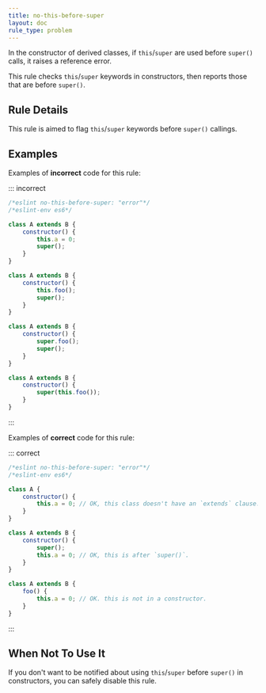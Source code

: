```yaml
---
title: no-this-before-super
layout: doc
rule_type: problem
---
```




In the constructor of derived classes, if `this`/`super` are used before `super()` calls, it raises a reference error.

This rule checks `this`/`super` keywords in constructors, then reports those that are before `super()`.

## Rule Details

This rule is aimed to flag `this`/`super` keywords before `super()` callings.

## Examples

Examples of **incorrect** code for this rule:

::: incorrect

```js
/*eslint no-this-before-super: "error"*/
/*eslint-env es6*/

class A extends B {
    constructor() {
        this.a = 0;
        super();
    }
}

class A extends B {
    constructor() {
        this.foo();
        super();
    }
}

class A extends B {
    constructor() {
        super.foo();
        super();
    }
}

class A extends B {
    constructor() {
        super(this.foo());
    }
}
```

:::

Examples of **correct** code for this rule:

::: correct

```js
/*eslint no-this-before-super: "error"*/
/*eslint-env es6*/

class A {
    constructor() {
        this.a = 0; // OK, this class doesn't have an `extends` clause.
    }
}

class A extends B {
    constructor() {
        super();
        this.a = 0; // OK, this is after `super()`.
    }
}

class A extends B {
    foo() {
        this.a = 0; // OK. this is not in a constructor.
    }
}
```

:::

## When Not To Use It

If you don't want to be notified about using `this`/`super` before `super()` in constructors, you can safely disable this rule.
